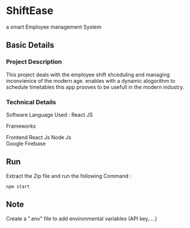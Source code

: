# ShiftEase
a smart Employee management System
## Basic Details

### Project Description
This project deals with the employee shift shceduling and managing inconvienice of the modern age.
enables with a dynamic alogorithm to schedule timetables this app prooves to be usefull in the modern industry.

### Technical Details
Software
Language Used : React JS

Frameworks

Frontend 
React Js
Node Js  
Google Firebase

## Run
Extract the Zip file and run the following Command :
```
npm start
```

## Note
Create a ".env" file to add environmental variables (API key,....)
